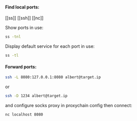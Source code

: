 #### Find local ports:
[[ss]] [[ssh]] [[nc]]

Show ports in use:
```bash
ss -tnl
```

Display default service for each port in use:
```bash
ss -tl
```
#### Forward ports:
```bash
ssh -L 8080:127.0.0.1:8080 albert@target.ip
```
or
```bash
ssh -D 1234 albert@target.ip
```
and configure socks proxy in proxychain config then connect:
```bash
nc localhost 8080
```


